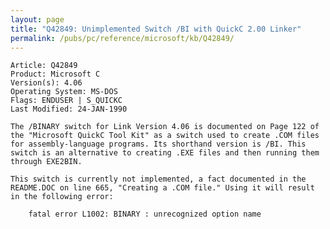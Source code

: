 ```yaml
---
layout: page
title: "Q42849: Unimplemented Switch /BI with QuickC 2.00 Linker"
permalink: /pubs/pc/reference/microsoft/kb/Q42849/
---
```


	Article: Q42849
	Product: Microsoft C
	Version(s): 4.06
	Operating System: MS-DOS
	Flags: ENDUSER | S_QUICKC
	Last Modified: 24-JAN-1990
	
	The /BINARY switch for Link Version 4.06 is documented on Page 122 of
	the "Microsoft QuickC Tool Kit" as a switch used to create .COM files
	for assembly-language programs. Its shorthand version is /BI. This
	switch is an alternative to creating .EXE files and then running them
	through EXE2BIN.
	
	This switch is currently not implemented, a fact documented in the
	README.DOC on line 665, "Creating a .COM file." Using it will result
	in the following error:
	
	    fatal error L1002: BINARY : unrecognized option name

